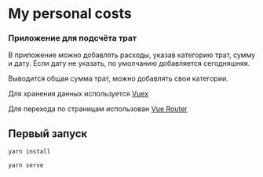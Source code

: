# My personal costs

### Приложение для подсчёта трат

В приложение можно добавлять расходы, указав категорию трат, сумму и дату. Если дату не указать, по умолчанию добавляется сегодняшняя. 

Выводится общая сумма трат, можно добавлять свои категории.

Для хранения данных используется [Vuex](https://vuex.vuejs.org/)

Для перехода по страницам использован [Vue Router](https://v3.router.vuejs.org/ru/)


## Первый запуск
```
yarn install
```

```
yarn serve
```
